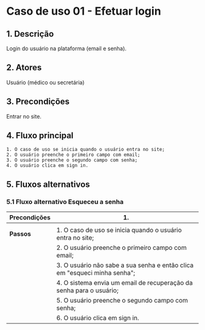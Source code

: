 # Caso de uso 01 - Efetuar login

## 1. Descrição

Login do usuário na plataforma (email e senha).

## 2. Atores

Usuário (médico ou secretária)

## 3. Precondições

Entrar no site.
 
## 4. Fluxo principal

    1. O caso de uso se inicia quando o usuário entra no site;
	2. O usuário preenche o primeiro campo com email;
	3. O usuário preenche o segundo campo com senha;
	4. O usuário clica em sign in.

## 5. Fluxos alternativos

### 5.1 Fluxo alternativo Esqueceu a senha

| **Precondições**  | 1.  |
| --- | --- |
|                   | |
| **Passos**        | 1. O caso de uso se inicia quando o usuário entra no site;|
|		    | 2. O usuário preenche o primeiro campo com email;|
|                   | 3. O usuário não sabe a sua senha e então clica em "esqueci minha senha";|
|                   | 4. O sistema envia um email de recuperação da senha para o usuário;|
|                   | 5. O usuário preenche o segundo campo com senha;|
|                   | 6. O usuário clica em sign in.|
